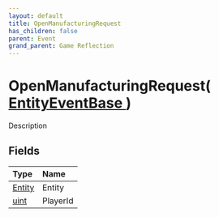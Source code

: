 ```yaml
---
layout: default
title: OpenManufacturingRequest
has_children: false
parent: Event
grand_parent: Game Reflection
---
```

# OpenManufacturingRequest( [ EntityEventBase ](/riftbreaker-wiki/docs/game-reflection/events/entity_event_base/) )
Description 

## Fields

| Type | Name |
|:----------|:--------------|
| [Entity](/riftbreaker-wiki/docs/game-reflection/classes/entity/) | Entity |
| [uint](/riftbreaker-wiki/docs/game-reflection/components/uint/) | PlayerId |

